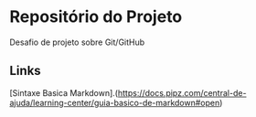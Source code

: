 # Repositório do Projeto
Desafio de projeto sobre Git/GitHub


## Links

[Sintaxe Basica Markdown].(https://docs.pipz.com/central-de-ajuda/learning-center/guia-basico-de-markdown#open)
